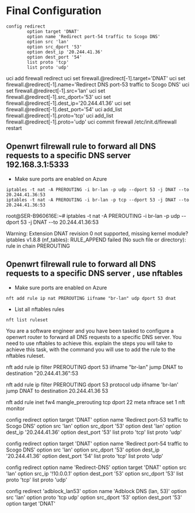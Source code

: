 # Final Configuration

```
config redirect
        option target 'DNAT'
        option name 'Redirect port-54 traffic to Scogo DNS'
        option src 'lan'
        option src_dport '53'
        option dest_ip '20.244.41.36'
        option dest_port '54'
        list proto 'tcp'
        list proto 'udp'

```
uci add firewall redirect
uci set firewall.@redirect[-1].target='DNAT'
uci set firewall.@redirect[-1].name='Redirect DNS port-53 traffic to Scogo DNS'
uci set firewall.@redirect[-1].src='lan'
uci set firewall.@redirect[-1].src_dport='53'
uci set firewall.@redirect[-1].dest_ip='20.244.41.36'
uci set firewall.@redirect[-1].dest_port='54'
uci add_list firewall.@redirect[-1].proto='tcp'
uci add_list firewall.@redirect[-1].proto='udp'
uci commit firewall
/etc/init.d/firewall restart





## Openwrt filrewall rule to forward all DNS requests to a specific DNS server 192.168.3.1:5333
- Make sure ports are enabled on Azure 
```
iptables -t nat -A PREROUTING -i br-lan -p udp --dport 53 -j DNAT --to 20.244.41.36:53
iptables -t nat -A PREROUTING -i br-lan -p tcp --dport 53 -j DNAT --to 20.244.41.36:53

```


root@SER-B960616E:~# iptables -t nat -A PREROUTING -i br-lan -p udp --dport 53 -j DNAT --to 20.244.41.36:53

Warning: Extension DNAT revision 0 not supported, missing kernel module?
iptables v1.8.8 (nf_tables):  RULE_APPEND failed (No such file or directory): rule in chain PREROUTING



## Openwrt filrewall rule to forward all DNS requests to a specific DNS server , use nftables
- Make sure ports are enabled on Azure 
```
nft add rule ip nat PREROUTING iifname "br-lan" udp dport 53 dnat
```
- List all nftables rules
```
nft list ruleset
```

You are a software engineer and you have been tasked to configure a openwrt router to forward all DNS requests to a specific DNS server. You need to use nftables to achieve this. explain the steps you will take to achieve this task, with the command you will use to add the rule to the nftables ruleset.

nft add rule ip filter PREROUTING dport 53 iifname "br-lan" jump DNAT to destination "20.244.41.36":53

nft add rule ip filter PREROUTING dport 53 protocol udp iifname 'br-lan' jump DNAT to destination 20.244.41.36 53




nft add rule inet fw4 mangle_prerouting tcp dport 22 meta nftrace set 1
nft monitor


config redirect
        option target 'DNAT'
        option name 'Redirect port-53 traffic to Scogo DNS'
        option src 'lan'
        option src_dport '53'
        option dest 'lan'
        option dest_ip '20.244.41.36'
        option dest_port '53'
        list proto 'tcp'
        list proto 'udp'

config redirect
        option target 'DNAT'
        option name 'Redirect port-54 traffic to Scogo DNS'
        option src 'lan'
        option src_dport '53'
        option dest_ip '20.244.41.36'
        option dest_port '54'
        list proto 'tcp'
        list proto 'udp'


config redirect
        option name 'Redirect-DNS'
        option target 'DNAT'
        option src 'lan'
        option src_ip '!10.0.0.1'
        option dest_port '53'
        option src_dport '53'
        list proto 'tcp'
        list proto 'udp'


config redirect 'adblock_lan53'
        option name 'Adblock DNS (lan, 53)'
        option src 'lan'
        option proto 'tcp udp'
        option src_dport '53'
        option dest_port '53'
        option target 'DNAT'


